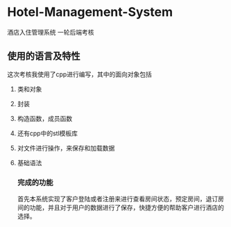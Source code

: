 # Hotel-Management-System

酒店入住管理系统
一轮后端考核

## 使用的语言及特性

这次考核我使用了cpp进行编写，其中的面向对象包括

1. 类和对象

2. 封装

3. 构造函数，成员函数

4. 还有cpp中的stl模板库

5. 对文件进行操作，来保存和加载数据

6. 基础语法

   ### 完成的功能

   首先本系统实现了客户登陆或者注册来进行查看房间状态，预定房间，退订房间的功能，并且对于用户的数据进行了保存，快捷方便的帮助客户进行酒店的选择。	

